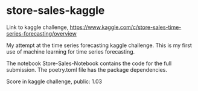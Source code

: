 # store-sales-kaggle

Link to kaggle challenge, https://www.kaggle.com/c/store-sales-time-series-forecasting/overview

My attempt at the time series forecasting kaggle challenge. This is my first use of machine learning for time series forecasting.

The notebook Store-Sales-Notebook contains the code for the full submission. The poetry.toml file has the package dependencies.

Score in kaggle challenge, public: 1.03

